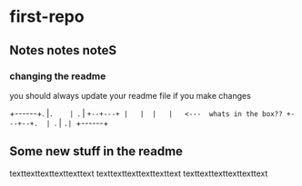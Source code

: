 # first-repo

## Notes notes noteS

### changing the readme

you should always update your readme file if you make changes 

+------+.
|`.    | `.
|  `+--+---+
|   |  |   |   <---  whats in the box??
+---+--+.  |
 `. |    `.|
   `+------+ 

## Some new stuff in the readme
texttexttexttexttexttext
texttexttexttexttexttext
texttexttexttexttexttext